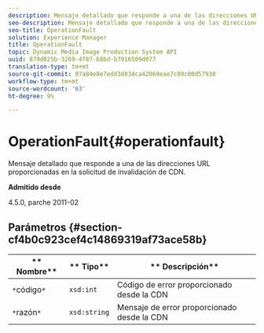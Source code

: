 ```yaml
---
description: Mensaje detallado que responde a una de las direcciones URL proporcionadas en la solicitud de invalidación de CDN.
seo-description: Mensaje detallado que responde a una de las direcciones URL proporcionadas en la solicitud de invalidación de CDN.
seo-title: OperationFault
solution: Experience Manager
title: OperationFault
topic: Dynamic Media Image Production System API
uuid: 879d025b-3269-4f87-b8bd-b7916509d077
translation-type: tm+mt
source-git-commit: 97a84e8e7edd3d834ca42069eae7c09c00d57938
workflow-type: tm+mt
source-wordcount: '63'
ht-degree: 9%

---
```



# OperationFault{#operationfault}

Mensaje detallado que responde a una de las direcciones URL proporcionadas en la solicitud de invalidación de CDN.

**Admitido desde**

4.5.0, parche 2011-02

## Parámetros {#section-cf4b0c923cef4c14869319af73ace58b}

| ** Nombre** | ** Tipo** | ** Descripción** |
|---|---|---|
| `*`código`*` | `xsd:int` | Código de error proporcionado desde la CDN |
| `*`razón`*` | `xsd:string` | Mensaje de error proporcionado desde la CDN |

